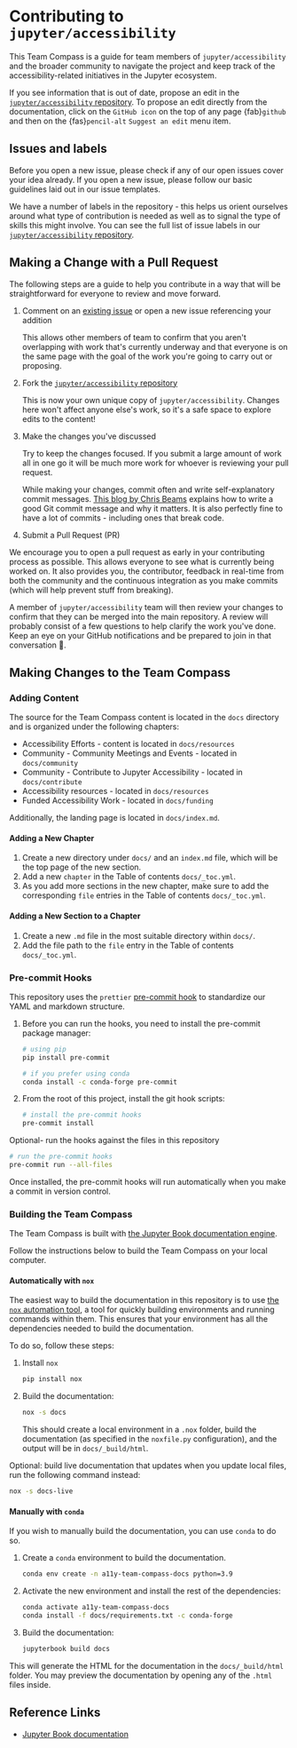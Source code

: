 # Contributing to `jupyter/accessibility`

This Team Compass is a guide for team members of `jupyter/accessibility` and the broader community to navigate the project and keep track of the accessibility-related initiatives in the Jupyter ecosystem.

If you see information that is out of date, propose an edit in the [`jupyter/accessibility` repository](https://github.com/jupyter/accessibility).
To propose an edit directly from the documentation, click on the `GitHub icon` on the top of any page {fab}`github` and then on the {fas}`pencil-alt` `Suggest an edit` menu item.

## Issues and labels

Before you open a new issue, please check if any of our open issues cover your idea already.
If you open a new issue, please follow our basic guidelines laid out in our issue templates.

We have a number of labels in the repository - this helps us orient ourselves around what type of contribution is needed as well as to signal the type of skills this might involve.
You can see the full list of issue labels in our [`jupyter/accessibility` repository](https://github.com/jupyter/accessibility/labels).

## Making a Change with a Pull Request

The following steps are a guide to help you contribute in a way that will be straightforward for everyone to review and move forward.

1. Comment on an [existing issue][accessibility-issues ] or open a new issue referencing your addition

   This allows other members of team to confirm that you aren't overlapping with work that's currently underway and that everyone is on the same page with the goal of the work you're going to carry out or proposing.

2. Fork the [`jupyter/accessibility` repository][accessibility-repo]

   This is now your own unique copy of `jupyter/accessibility`.
   Changes here won't affect anyone else's work, so it's a safe space to explore edits to the content!

3. Make the changes you've discussed

   Try to keep the changes focused.
   If you submit a large amount of work all in one go it will be much more work for whoever is reviewing your pull request.

   While making your changes, commit often and write self-explanatory commit messages.
   [This blog by Chris Beams](https://chris.beams.io/posts/git-commit/) explains how to write a good Git commit message and why it matters.
   It is also perfectly fine to have a lot of commits - including ones that break code.

4. Submit a Pull Request (PR)

We encourage you to open a pull request as early in your contributing process as possible.
This allows everyone to see what is currently being worked on.
It also provides you, the contributor, feedback in real-time from both the community and the continuous integration as you make commits (which will help prevent stuff from breaking).

A member of `jupyter/accessibility` team will then review your changes to confirm that they can be merged into the main repository.
A review will probably consist of a few questions to help clarify the work you've done.
Keep an eye on your GitHub notifications and be prepared to join in that conversation 🔔.

## Making Changes to the Team Compass

### Adding Content

The source for the Team Compass content is located in the `docs` directory and is organized under the following chapters:

- Accessibility Efforts - content is located in `docs/resources`
- Community - Community Meetings and Events - located in `docs/community`
- Community - Contribute to Jupyter Accessibility - located in `docs/contribute`
- Accessibility resources - located in `docs/resources`
- Funded Accessibility Work - located in `docs/funding`

Additionally, the landing page is located in `docs/index.md`.

#### Adding a New Chapter

1. Create a new directory under `docs/` and an `index.md` file, which will be the top page of the new section.
2. Add a new `chapter` in the Table of contents `docs/_toc.yml`.
3. As you add more sections in the new chapter, make sure to add the corresponding `file` entries in the Table of contents `docs/_toc.yml`.

#### Adding a New Section to a Chapter

1. Create a new `.md` file in the most suitable directory within `docs/`.
2. Add the file path to the `file` entry in the Table of contents `docs/_toc.yml`.

### Pre-commit Hooks

This repository uses the `prettier` [pre-commit hook](https://pre-commit.com/) to standardize our YAML and markdown structure.

1. Before you can run the hooks, you need to install the pre-commit package manager:

   ```bash
   # using pip
   pip install pre-commit

   # if you prefer using conda
   conda install -c conda-forge pre-commit
   ```

2. From the root of this project, install the git hook scripts:

   ```bash
   # install the pre-commit hooks
   pre-commit install
   ```

Optional- run the hooks against the files in this repository

```bash
# run the pre-commit hooks
pre-commit run --all-files
```

Once installed, the pre-commit hooks will run automatically when you make a commit in version control.

### Building the Team Compass

The Team Compass is built with [the Jupyter Book documentation engine](https://jupyterbook.org/en/stable/index.html).

Follow the instructions below to build the Team Compass on your local computer.

#### Automatically with `nox`

The easiest way to build the documentation in this repository is to use [the `nox` automation tool](https://nox.thea.codes/), a tool for quickly building environments and running commands within them.
This ensures that your environment has all the dependencies needed to build the documentation.

To do so, follow these steps:

1. Install `nox`

   ```bash
   pip install nox
   ```

2. Build the documentation:

   ```bash
   nox -s docs
   ```

   This should create a local environment in a `.nox` folder, build the documentation (as specified in the `noxfile.py` configuration), and the output will be in `docs/_build/html`.

Optional: build live documentation that updates when you update local files, run the following command instead:

```bash
nox -s docs-live
```

#### Manually with `conda`

If you wish to manually build the documentation, you can use `conda` to do so.

1. Create a `conda` environment to build the documentation.

   ```bash
   conda env create -n a11y-team-compass-docs python=3.9
   ```

2. Activate the new environment and install the rest of the dependencies:

   ```bash
   conda activate a11y-team-compass-docs
   conda install -f docs/requirements.txt -c conda-forge
   ```

3. Build the documentation:

   ```bash
   jupyterbook build docs
   ```

This will generate the HTML for the documentation in the `docs/_build/html` folder.
You may preview the documentation by opening any of the `.html` files inside.

## Reference Links

- [Jupyter Book documentation](https://jupyterbook.org/en/stable)

<!-- links -->

[accessibility-issues]: https://github.com/jupyter/accessibility/issues
[accessibility-repo]: https://github.com/jupyter/accessibility
